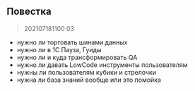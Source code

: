 ## Повестка

> 202107181100 03

* нужно ли торговать шинами данных
* нужно ли в 1С Пауза, Гуиды
* нужно ли и куда трансформировать QA
* нужно ли давать LowCode инструменты пользователям
* нужны ли пользователям кубики и стрелочки
* нужна ли база знаний вообще или это помойка
